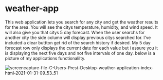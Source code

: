# weather-app

This web application lets you search for any city and get the weather results for the area.
You will see the citys temperature, humidity, and wind speed.
It will also give you that citys 5 day forecast.
When the user searchs for another city the side column will display previous citys searched for.
I've included a clear buttton get rid of the search history if desired.
My 5 day forecast row only displays the current date for each value but i assure you it is displaying the next five days and not five intervals of one day.
below is a picture of my applications functionalilty.

![screencapture-file-C-Users-Prest-Desktop-weather-application-index-html-2021-01-31-09_53_51](https://user-images.githubusercontent.com/75324665/106387962-4a798480-63aa-11eb-9352-2856cee482bf.png)
